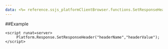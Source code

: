 ```yaml
---
data: <%= reference.ssjs_platformClientBrowser.functions.SetResponseHeader %>
---
```


##Example
```
<script runat=server>
     Platform.Response.SetResponseHeader("headerName","headerValue");
</script>
```
